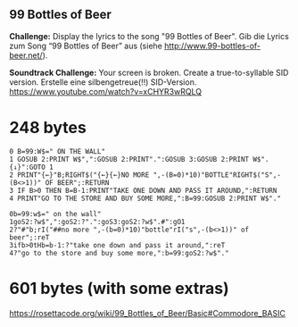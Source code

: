 ## 99 Bottles of Beer

**Challenge:**
Display the lyrics to the song "99 Bottles of Beer".
Gib die Lyrics zum Song “99 Bottles of Beer” aus (siehe http://www.99-bottles-of-beer.net/).

**Soundtrack Challenge:**
Your screen is broken. Create a true-to-syllable SID version.
Erstelle eine silbengetreue(!!) SID-Version.
https://www.youtube.com/watch?v=xCHYR3wRQLQ

# 248 bytes

```basic
0 B=99:W$=" ON THE WALL"
1 GOSUB 2:PRINT W$",":GOSUB 2:PRINT".":GOSUB 3:GOSUB 2:PRINT W$".{↓}":GOTO 1
2 PRINT"{←}"B;RIGHT$("{←}{←}NO MORE ",-(B=0)*10)"BOTTLE"RIGHT$("S",-(B<>1))" OF BEER";:RETURN
3 IF B>0 THEN B=B-1:PRINT"TAKE ONE DOWN AND PASS IT AROUND,":RETURN
4 PRINT"GO TO THE STORE AND BUY SOME MORE,":B=99:GOSUB 2:PRINT W$"."
```
```
0b=99:w$=" on the wall"
1goS2:?w$",":goS2:?".":goS3:goS2:?w$".#":gO1
2?"#"b;rI("##no more ",-(b=0)*10)"bottle"rI("s",-(b<>1))" of beer";:reT
3ifb>0tHb=b-1:?"take one down and pass it around,":reT
4?"go to the store and buy some more,":b=99:goS2:?w$"."
```

# 601 bytes (with some extras)

https://rosettacode.org/wiki/99_Bottles_of_Beer/Basic#Commodore_BASIC
